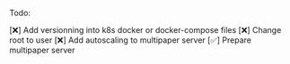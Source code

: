 Todo:

[❌] Add versionning into k8s docker or docker-compose files
[❌] Change root to user
[❌] Add autoscaling to multipaper server
[✅] Prepare multipaper server

